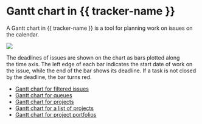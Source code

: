 # Gantt chart in {{ tracker-name }}

A Gantt chart in {{ tracker-name }} is a tool for planning work on issues on the calendar.

![](../../_assets/tracker/gantt.png)

The deadlines of issues are shown on the chart as bars plotted along the time axis. The left edge of each bar indicates the start date of work on the issue, while the end of the bar shows its deadline. If a task is not closed by the deadline, the bar turns red.

- [Gantt chart for filtered issues](search.md)
- [Gantt chart for queues](queue.md)
- [Gantt chart for projects](project.md)
- [Gantt chart for a list of projects](list-of-projects.md)
- [Gantt chart for project portfolios](portfolio.md)